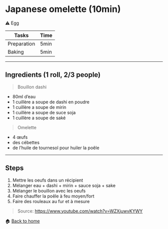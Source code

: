 # Japanese omelette (10min)

:warning: Egg

Tasks | Time
------------ | ------------- 
Preparation  | 5min
Baking  | 5min

---

## Ingredients (1 roll, 2/3 people)

> Bouillon dashi
- 80ml d’eau
- 1 cuillère a soupe de dashi en poudre
- 1 cuillère a soupe de mirin
- 1 cuillère a soupe de suce soja
- 1 cuillère a soupe de saké

> Omelette
- 4 œufs
- des cébettes
- de l’huile de tournesol pour huiler la poêle

---

## Steps

1. Mettre les oeufs dans un récipient
2. Mélanger eau + dashi + mirin + sauce soja + sake
3. Mélanger le bouillon avec les oeufs
4. Faire chauffer la poêle à feu moyen/fort
5. Faire des rouleaux au fur et à mesure
    
> Source: https://www.youtube.com/watch?v=WZXjuwvKYWY

:house: [Back to home](README.md)

